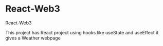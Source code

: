 # React-Web3
React-Web3


This project has React project using hooks like useState and useEffect
it gives a Weather webpage
